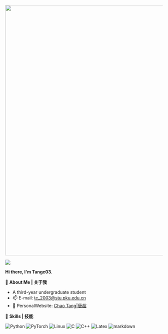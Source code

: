 <p align="center">
    <!-- https://github.com/DenverCoder1/readme-typing-svg -->
    <img width="800" src="https://readme-typing-svg.demolab.com?font=LXGW+WenKai+TC&size=22&pause=1000&duration=3000&center=true&vCenter=true&random=false&width=600&lines=Welcome+to+my+GitHub+profile+page!;欢迎来到我的 GitHub 主页！" />
</p>

![](https://komarev.com/ghpvc/?username=tangc03)

**Hi there, I'm Tangc03.**

:tangerine: **About Me | 关于我**

- A third-year undergraduate student
- :mailbox: E-mail: tc_2003@stu.pku.edu.cn
- :custard: PersonalWebsite: [Chao Tang|唐超](https://tangc03.github.io)

:tea: **Skills | 技能**

![Python](https://img.shields.io/badge/Python-FFD43B?style=for-the-badge&logo=python&logoColor=blue)
![PyTorch](https://img.shields.io/badge/PyTorch-EE4C2C?style=for-the-badge&logo=pytorch&logoColor=white)
![Linux](https://img.shields.io/badge/Linux-FCC624?style=for-the-badge&logo=linux&logoColor=black)
![C](https://img.shields.io/badge/C-00599C?style=for-the-badge&logo=c&logoColor=white)
![C++](https://img.shields.io/badge/C%2B%2B-00599C?style=for-the-badge&logo=c%2B%2B&logoColor=white)
![Latex](https://img.shields.io/badge/LaTeX-47A141?style=for-the-badge&logo=LaTeX&logoColor=white)
![markdown](https://img.shields.io/badge/Markdown-000000?style=for-the-badge&logo=markdown&logoColor=white)

<!--
**Tangc03/TangC03** is a ✨ _special_ ✨ repository because its `README.md` (this file) appears on your GitHub profile.

Here are some ideas to get you started:

- 🔭 I’m currently working on ...
- 🌱 I’m currently learning ...
- 👯 I’m looking to collaborate on ...
- 🤔 I’m looking for help with ...
- 💬 Ask me about ...
- 📫 How to reach me: ...
- 😄 Pronouns: ...
- ⚡ Fun fact: ...
-->
